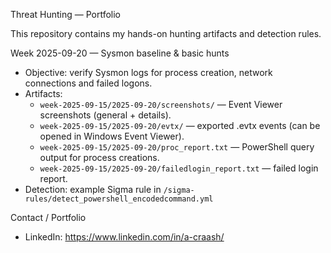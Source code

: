 Threat Hunting — Portfolio

This repository contains my hands-on hunting artifacts and detection rules.

Week 2025-09-20 — Sysmon baseline & basic hunts
- Objective: verify Sysmon logs for process creation, network connections and failed logons.
- Artifacts:
  - `week-2025-09-15/2025-09-20/screenshots/` — Event Viewer screenshots (general + details).
  - `week-2025-09-15/2025-09-20/evtx/` — exported .evtx events (can be opened in Windows Event Viewer).
  - `week-2025-09-15/2025-09-20/proc_report.txt` — PowerShell query output for process creations.
  - `week-2025-09-15/2025-09-20/failedlogin_report.txt` — failed login report.
- Detection: example Sigma rule in `/sigma-rules/detect_powershell_encodedcommand.yml`

Contact / Portfolio
- LinkedIn: https://www.linkedin.com/in/a-craash/
